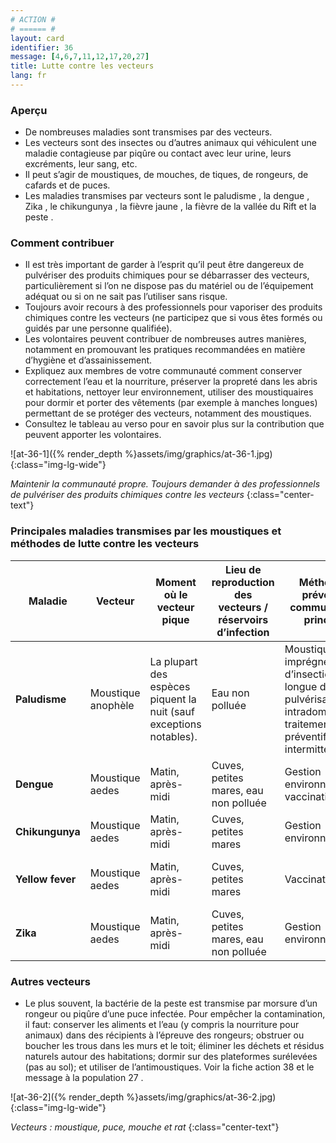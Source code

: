 ```yaml
---
# ACTION #
# ====== #
layout: card
identifier: 36
message: [4,6,7,11,12,17,20,27]
title: Lutte contre les vecteurs
lang: fr
---
```


### Aperçu

- De nombreuses maladies sont transmises par des vecteurs.
- Les vecteurs sont des insectes ou d’autres animaux qui véhiculent une maladie contagieuse par piqûre ou contact avec leur urine, leurs excréments, leur sang, etc.
- Il peut s’agir de moustiques, de mouches, de tiques, de rongeurs, de cafards et de puces.
- Les maladies transmises par vecteurs sont le paludisme <a class="crosslink" href="{% render_depth %}{% render_link disease|14 %}"><i class="fas fa-external-link-alt" aria-hidden="true"></i></a>, la dengue <a class="crosslink" href="{% render_depth %}{% render_link disease|13 %}"><i class="fas fa-external-link-alt" aria-hidden="true"></i></a>, Zika <a class="crosslink" href="{% render_depth %}{% render_link disease|15 %}"><i class="fas fa-external-link-alt" aria-hidden="true"></i></a>, le chikungunya <a class="crosslink" href="{% render_depth %}{% render_link disease|12 %}"><i class="fas fa-external-link-alt" aria-hidden="true"></i></a>, la fièvre jaune <a class="crosslink" href="{% render_depth %}{% render_link disease|11 %}"><i class="fas fa-external-link-alt" aria-hidden="true"></i></a>, la fièvre de la vallée du Rift <a class="crosslink" href="{% render_depth %}{% render_link disease|26 %}"><i class="fas fa-external-link-alt" aria-hidden="true"></i></a> et la peste <a class="crosslink" href="{% render_depth %}{% render_link disease|20 %}"><i class="fas fa-external-link-alt" aria-hidden="true"></i></a>.

### Comment contribuer

- Il est très important de garder à l’esprit qu’il peut être dangereux de pulvériser des produits chimiques pour se débarrasser des vecteurs, particulièrement si l’on ne dispose pas du matériel ou de l’équipement adéquat ou si on ne sait pas l’utiliser sans risque.
- Toujours avoir recours à des professionnels pour vaporiser des produits chimiques contre les vecteurs (ne participez que si vous êtes formés ou guidés par une personne qualifiée).
- Les volontaires peuvent contribuer de nombreuses autres manières, notamment en promouvant les pratiques recommandées en matière d’hygiène et d’assainissement.
- Expliquez aux membres de votre communauté comment conserver correctement l’eau et la nourriture, préserver la propreté dans les abris et habitations, nettoyer leur environnement, utiliser des moustiquaires pour dormir et porter des vêtements (par exemple à manches longues) permettant de se protéger des vecteurs, notamment des moustiques.
- Consultez le tableau au verso pour en savoir plus sur la contribution que peuvent apporter les volontaires.

![at-36-1]({% render_depth %}assets/img/graphics/at-36-1.jpg){:class="img-lg-wide"}

*Maintenir la communauté propre. Toujours demander à des professionnels de pulvériser des produits chimiques contre les vecteurs*
{:class="center-text"}

### Principales maladies transmises par les moustiques et méthodes de lutte contre les vecteurs

| Maladie | Vecteur | Moment où le vecteur pique | Lieu de reproduction des vecteurs / réservoirs d’infection | Méthode de prévention communautaire principale | Méthode de prévention communautaire secondaire |
|---|---|---|---|---|---|
|**Paludisme** | Moustique anophèle | La plupart des espèces piquent la nuit (sauf exceptions notables). | Eau non polluée | Moustiquaires imprégnées d’insecticide de longue durée; pulvérisations intradomiciliaires; traitement préventif intermittent. | Matériaux imprégnés d’insecticide; vaporisation dans l’air; pulvérisation de larvicide.|
|**Dengue** | Moustique aedes | Matin, après-midi | Cuves, petites mares, eau non polluée | Gestion environnementale; vaccination | Pulvérisation de larvicide |
|**Chikungunya** | Moustique aedes | Matin, après-midi | Cuves, petites mares | Gestion environnementale | Pulvérisation de larvicide |
|**Yellow fever** | Moustique aedes | Matin, après-midi | Cuves, petites mares | Vaccination | Gestion environnementale; pulvérisation de larvicide |
|**Zika** | Moustique aedes | Matin, après-midi | Cuves, petites mares, eau non polluée | Gestion environnementale | Pulvérisation de larvicide |

### Autres vecteurs

- Le plus souvent, la bactérie de la peste est transmise par morsure d’un rongeur ou piqûre d’une puce infectée. Pour empêcher la contamination, il faut: conserver les aliments et l’eau (y compris la nourriture pour animaux) dans des récipients à l’épreuve des rongeurs; obstruer ou boucher les trous dans les murs et le toit; éliminer les déchets et résidus naturels autour des habitations; dormir sur des plateformes surélevées (pas au sol); et utiliser de l’antimoustiques. Voir la fiche action 38 <a class="crosslink" href="{% render_depth %}{% render_link action|38 %}"><i class="fas fa-external-link-alt" aria-hidden="true"></i></a> et le message à la population 27 <a class="crosslink" href="{% render_depth %}{% render_link message|27 %}"><i class="fas fa-external-link-alt" aria-hidden="true"></i></a>.

![at-36-2]({% render_depth %}assets/img/graphics/at-36-2.jpg){:class="img-lg-wide"}

*Vecteurs : moustique, puce, mouche et rat*
{:class="center-text"}
